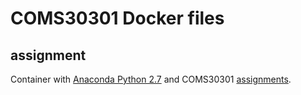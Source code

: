 # COMS30301 Docker files #
## assignment ##
Container with [Anaconda Python 2.7](https://hub.docker.com/r/continuumio/anaconda/) and COMS30301 [assignments](https://github.com/coms30301).
